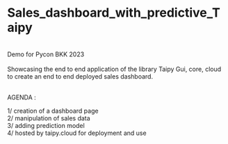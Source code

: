 # Sales_dashboard_with_predictive_Taipy </br>
</br>
Demo for Pycon BKK 2023 </br>
</br>
Showcasing the end to end application of the library Taipy Gui, core, cloud </br>
to create an end to end deployed sales dashboard. </br>
</br>

AGENDA : </br>

1/ creation of a dashboard page </br>
2/ manipulation of sales data </br>
3/ adding prediction model </br>
4/ hosted by taipy.cloud for deployment and use </br>
